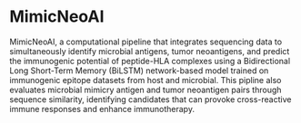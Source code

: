 # MimicNeoAI
MimicNeoAI, a computational pipeline that integrates sequencing data to simultaneously identify microbial antigens, tumor neoantigens, and predict the immunogenic potential of peptide-HLA complexes using a Bidirectional Long Short-Term Memory (BiLSTM) network-based model trained on immunogenic epitope datasets from host and microbial. This pipline also evaluates microbial mimicry antigen and tumor neoantigen pairs through sequence similarity, identifying candidates that can provoke cross-reactive immune responses and enhance immunotherapy.


